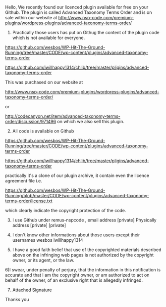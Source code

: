Hello,
We recently found our licenced plugin available for free on your Github. The plugin is called Advanced Taxonomy Terms Order and is on sale within our website at http://www.nsp-code.com/premium-plugins/wordpress-plugins/advanced-taxonomy-terms-order/

1) Practically those users has put on Githug the content of the plugin code which is not available for everyone.

https://github.com/wesbos/WP-Hit-The-Ground-Running/tree/master/CODE/wp-content/plugins/advanced-taxonomy-terms-order

https://github.com/iwillhappy1314/chlib/tree/master/pligins/advanced-taxonomy-terms-order

This was purchased on our website at

http://www.nsp-code.com/premium-plugins/wordpress-plugins/advanced-taxonomy-terms-order/

or

http://codecanyon.net/item/advanced-taxonomy-terms-order/discussion/971496 on which we also sell this plugin.

2) All code is available on Github

https://github.com/wesbos/WP-Hit-The-Ground-Running/tree/master/CODE/wp-content/plugins/advanced-taxonomy-terms-order

https://github.com/iwillhappy1314/chlib/tree/master/pligins/advanced-taxonomy-terms-order

practically it's a clone of our plugin archive, it contain even the licence agreement file i.e.

https://github.com/wesbos/WP-Hit-The-Ground-Running/blob/master/CODE/wp-content/plugins/advanced-taxonomy-terms-order/license.txt

which clearly indicate the copyright protection of the code.

3) I use Github under remus-nspcode  , email address [private]
Physically address
[private]
[private]

4) I don't know other informations about those users except their usernames
wesbos
iwillhappy1314

5) I have a good faith belief that use of the copyrighted materials described above on the infringing web pages is not authorized by the copyright owner, or its agent, or the law.

6)I swear, under penalty of perjury, that the information in this notification is accurate and that I am the copyright owner, or am authorized to act on behalf of the owner, of an exclusive right that is allegedly infringed.

7) Attached Signature


Thanks you